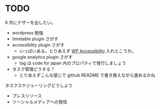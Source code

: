 # TODO

6 月にテザーを出したい。
- wordpress 勉強
- timetable plugin さがす
- accessibility plugin さがす
   - いっぱいある。とりあえず [WP Accessibility](https://ja.wordpress.org/plugins/wp-accessibility/) 入れとこうか。
- google analytics plugin さがす
  - tag は code for japan 内のプロパティで発行しましょう
- タスク管理どうする？
  - とりあえずこんな感じで github README で書き換えながら進めるかね
  
タスクスケジューリングどうしよう
- プレスリリース
- ソーシャルメディアへの発信
